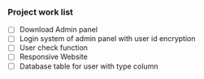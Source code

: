 ### Project work list



- [ ] Download Admin panel
- [ ] Login system of admin panel with user id encryption 
- [ ] User check function
- [ ] Responsive Website
- [ ] Database table for user with type column